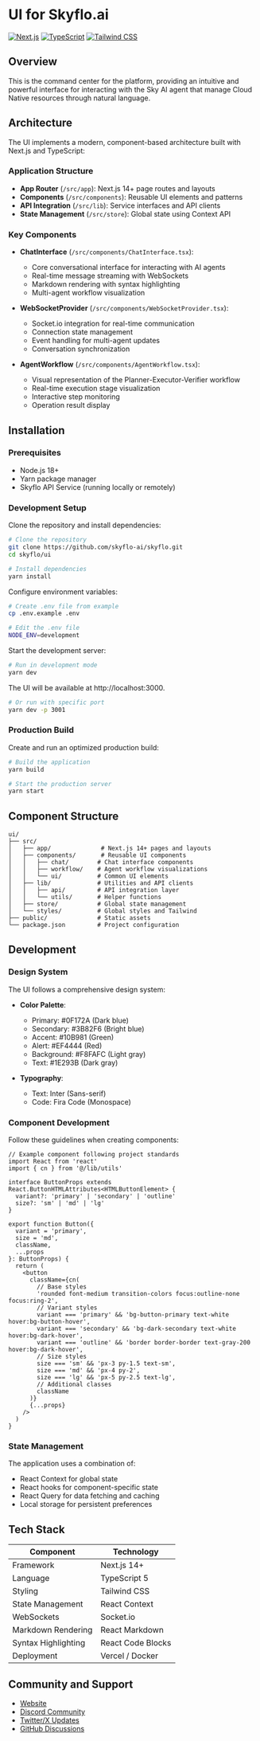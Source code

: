 # UI for Skyflo.ai

[![Next.js](https://img.shields.io/badge/Next.js-14%2B-black)](https://nextjs.org/)
[![TypeScript](https://img.shields.io/badge/TypeScript-5-blue)](https://www.typescriptlang.org/)
[![Tailwind CSS](https://img.shields.io/badge/Tailwind%20CSS-3-blue)](https://tailwindcss.com/)


## Overview

This is the command center for the platform, providing an intuitive and powerful interface for interacting with the Sky AI agent that manage Cloud Native resources through natural language.

## Architecture

The UI implements a modern, component-based architecture built with Next.js and TypeScript:

### Application Structure

- **App Router** (`/src/app`): Next.js 14+ page routes and layouts
- **Components** (`/src/components`): Reusable UI elements and patterns
- **API Integration** (`/src/lib`): Service interfaces and API clients
- **State Management** (`/src/store`): Global state using Context API

### Key Components

- **ChatInterface** (`/src/components/ChatInterface.tsx`): 
  - Core conversational interface for interacting with AI agents
  - Real-time message streaming with WebSockets
  - Markdown rendering with syntax highlighting
  - Multi-agent workflow visualization

- **WebSocketProvider** (`/src/components/WebSocketProvider.tsx`):
  - Socket.io integration for real-time communication
  - Connection state management
  - Event handling for multi-agent updates
  - Conversation synchronization

- **AgentWorkflow** (`/src/components/AgentWorkflow.tsx`):
  - Visual representation of the Planner-Executor-Verifier workflow
  - Real-time execution stage visualization
  - Interactive step monitoring
  - Operation result display

## Installation

### Prerequisites

- Node.js 18+
- Yarn package manager
- Skyflo API Service (running locally or remotely)

### Development Setup

Clone the repository and install dependencies:

```bash
# Clone the repository
git clone https://github.com/skyflo-ai/skyflo.git
cd skyflo/ui

# Install dependencies
yarn install
```

Configure environment variables:

```bash
# Create .env file from example
cp .env.example .env

# Edit the .env file
NODE_ENV=development
```

Start the development server:

```bash
# Run in development mode
yarn dev
```

The UI will be available at http://localhost:3000.

```bash
# Or run with specific port
yarn dev -p 3001
```

### Production Build

Create and run an optimized production build:

```bash
# Build the application
yarn build

# Start the production server
yarn start
```

## Component Structure

```
ui/
├── src/
│   ├── app/              # Next.js 14+ pages and layouts
│   ├── components/       # Reusable UI components
│   │   ├── chat/        # Chat interface components
│   │   ├── workflow/    # Agent workflow visualizations
│   │   └── ui/          # Common UI elements
│   ├── lib/             # Utilities and API clients
│   │   ├── api/         # API integration layer
│   │   └── utils/       # Helper functions
│   ├── store/           # Global state management
│   └── styles/          # Global styles and Tailwind
├── public/              # Static assets
└── package.json         # Project configuration
```

## Development

### Design System

The UI follows a comprehensive design system:

- **Color Palette**:
  - Primary: #0F172A (Dark blue)
  - Secondary: #3B82F6 (Bright blue)
  - Accent: #10B981 (Green)
  - Alert: #EF4444 (Red)
  - Background: #F8FAFC (Light gray)
  - Text: #1E293B (Dark gray)

- **Typography**:
  - Text: Inter (Sans-serif)
  - Code: Fira Code (Monospace)

### Component Development

Follow these guidelines when creating components:

```tsx
// Example component following project standards
import React from 'react'
import { cn } from '@/lib/utils'

interface ButtonProps extends React.ButtonHTMLAttributes<HTMLButtonElement> {
  variant?: 'primary' | 'secondary' | 'outline'
  size?: 'sm' | 'md' | 'lg'
}

export function Button({
  variant = 'primary',
  size = 'md',
  className,
  ...props
}: ButtonProps) {
  return (
    <button
      className={cn(
        // Base styles
        'rounded font-medium transition-colors focus:outline-none focus:ring-2',
        // Variant styles
        variant === 'primary' && 'bg-button-primary text-white hover:bg-button-hover',
        variant === 'secondary' && 'bg-dark-secondary text-white hover:bg-dark-hover',
        variant === 'outline' && 'border border-border text-gray-200 hover:bg-dark-hover',
        // Size styles
        size === 'sm' && 'px-3 py-1.5 text-sm',
        size === 'md' && 'px-4 py-2',
        size === 'lg' && 'px-5 py-2.5 text-lg',
        // Additional classes
        className
      )}
      {...props}
    />
  )
}
```

### State Management

The application uses a combination of:

- React Context for global state
- React hooks for component-specific state
- React Query for data fetching and caching
- Local storage for persistent preferences

## Tech Stack

| Component            | Technology                  |
|----------------------|-----------------------------|
| Framework            | Next.js 14+                 |
| Language             | TypeScript 5                |
| Styling              | Tailwind CSS                |
| State Management     | React Context               |
| WebSockets           | Socket.io                   |
| Markdown Rendering   | React Markdown              |
| Syntax Highlighting  | React Code Blocks           |
| Deployment           | Vercel / Docker             |

## Community and Support

- [Website](https://skyflo.ai)
- [Discord Community](https://discord.gg/kCFNavMund)
- [Twitter/X Updates](https://x.com/skyflo_ai)
- [GitHub Discussions](https://github.com/skyflo-ai/skyflo/discussions)
